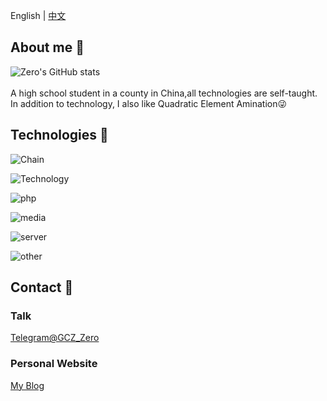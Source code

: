 <!--切换语言-->

English
|
[中文](https://github.com/Groupguanfang/groupguanfang) 

## About me 🌈
![Zero's GitHub stats](https://github-readme-stats.vercel.app/api?username=Groupguanfang&show_icons=true&theme=radical)  
<br>
A high school student in a county in China,all technologies are self-taught.  
In addition to technology, I also like Quadratic Element Amination😜

## Technologies 📲

![Chain](https://skillicons.dev/icons?perline=5&i=git,github)

![Technology](https://skillicons.dev/icons?perline=7&i=typescript,javascript,nodejs,jquery,html,css,sass,tailwind,md,vue,react,angular,svelte,astro,nest,nextjs,nuxtjs,webpack,babel,vite,prisma,rollupjs,sequelize,bootstrap,coffeescript,deno,electron,express)

![php](https://skillicons.dev/icons?perline=5&i=php,wordpress)

![media](https://skillicons.dev/icons?perline=4&i=ps,pr,ai,figma)

![server](https://skillicons.dev/icons?perline=8&i=linux,bash,nginx,postman,powershell,mysql,mongodb,redis)

![other](https://skillicons.dev/icons?perline=8&i=replit,cloudflare,codepen,atom,vscode,idea,vim)

## Contact 💬
### Talk
[Telegram@GCZ_Zero](http://t.me/GCZ_Zero)  
### Personal Website

[My Blog](https://blog.xhhzs.cn)
